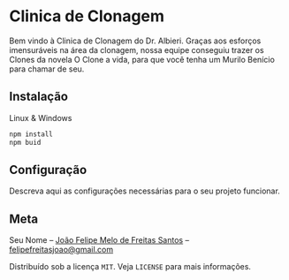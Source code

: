 # Clinica de Clonagem

Bem vindo à Clinica de Clonagem do Dr. Albieri. Graças aos esforços imensuráveis na área da clonagem, nossa equipe conseguiu trazer os Clones da novela O Clone a vida, para que você tenha um Murilo Benício para chamar de seu.

## Instalação
Linux & Windows

```sh
npm install
npm buid
```
## Configuração
Descreva aqui as configurações necessárias para o seu projeto funcionar.

## Meta
Seu Nome – [João Felipe Melo de Freitas Santos](https://www.linkedin.com/in/...) – felipefreitasjoao@gmail.com

Distribuído sob a licença `MIT`. Veja `LICENSE` para mais informações.